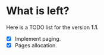 What is left?
=============

Here is a TODO list for the version **1.1**.

- [x] Implement paging.
- [x] Pages allocation.
